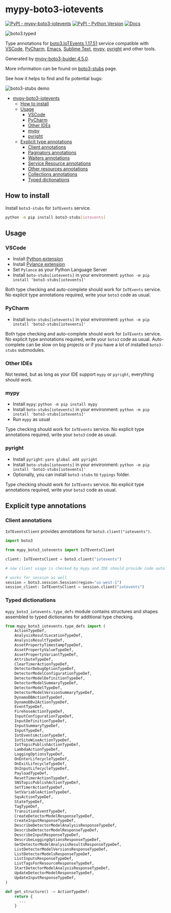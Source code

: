 # mypy-boto3-iotevents

[![PyPI - mypy-boto3-iotevents](https://img.shields.io/pypi/v/mypy-boto3-iotevents.svg?color=blue)](https://pypi.org/project/mypy-boto3-iotevents)
[![PyPI - Python Version](https://img.shields.io/pypi/pyversions/mypy-boto3-iotevents.svg?color=blue)](https://pypi.org/project/mypy-boto3-iotevents)
[![Docs](https://img.shields.io/readthedocs/mypy-boto3-builder.svg?color=blue)](https://mypy-boto3-builder.readthedocs.io/)

![boto3.typed](https://github.com/vemel/mypy_boto3_builder/raw/master/logo.png)

Type annotations for
[boto3.IoTEvents 1.17.51](https://boto3.amazonaws.com/v1/documentation/api/1.17.51/reference/services/iotevents.html#IoTEvents) service
compatible with
[VSCode](https://code.visualstudio.com/),
[PyCharm](https://www.jetbrains.com/pycharm/),
[Emacs](https://www.gnu.org/software/emacs/),
[Sublime Text](https://www.sublimetext.com/),
[mypy](https://github.com/python/mypy),
[pyright](https://github.com/microsoft/pyright)
and other tools.

Generated by [mypy-boto3-buider 4.5.0](https://github.com/vemel/mypy_boto3_builder).

More information can be found on [boto3-stubs](https://pypi.org/project/boto3-stubs/) page.

See how it helps to find and fix potential bugs:

![boto3-stubs demo](https://github.com/vemel/mypy_boto3_builder/raw/master/demo.gif)

- [mypy-boto3-iotevents](#mypy-boto3-iotevents)
  - [How to install](#how-to-install)
  - [Usage](#usage)
    - [VSCode](#vscode)
    - [PyCharm](#pycharm)
    - [Other IDEs](#other-ides)
    - [mypy](#mypy)
    - [pyright](#pyright)
  - [Explicit type annotations](#explicit-type-annotations)
    - [Client annotations](#client-annotations)
    - [Paginators annotations](#paginators-annotations)
    - [Waiters annotations](#waiters-annotations)
    - [Service Resource annotations](#service-resource-annotations)
    - [Other resources annotations](#other-resources-annotations)
    - [Collections annotations](#collections-annotations)
    - [Typed dictionations](#typed-dictionations)

## How to install

Install `boto3-stubs` for `IoTEvents` service.

```bash
python -m pip install boto3-stubs[iotevents]
```

## Usage

### VSCode

- Install [Python extension](https://marketplace.visualstudio.com/items?itemName=ms-python.python)
- Install [Pylance extension](https://marketplace.visualstudio.com/items?itemName=ms-python.vscode-pylance)
- Set `Pylance` as your Python Language Server
- Install `boto-stubs[iotevents]` in your environment: `python -m pip install 'boto3-stubs[iotevents]'`

Both type checking and auto-complete should work for `IoTEvents` service.
No explicit type annotations required, write your `boto3` code as usual.

### PyCharm

- Install `boto-stubs[iotevents]` in your environment: `python -m pip install 'boto3-stubs[iotevents]'`

Both type checking and auto-complete should work for `IoTEvents` service.
No explicit type annotations required, write your `boto3` code as usual.
Auto-complete can be slow on big projects or if you have a lot of installed `boto3-stubs` submodules.

### Other IDEs

Not tested, but as long as your IDE support `mypy` or `pyright`, everything should work.

### mypy

- Install `mypy`: `python -m pip install mypy`
- Install `boto-stubs[iotevents]` in your environment: `python -m pip install 'boto3-stubs[iotevents]'`
- Run `mypy` as usual

Type checking should work for `IoTEvents` service.
No explicit type annotations required, write your `boto3` code as usual.

### pyright

- Install `pyright`: `yarn global add pyright`
- Install `boto-stubs[iotevents]` in your environment: `python -m pip install 'boto3-stubs[iotevents]'`
- Optionally, you can install `boto3-stubs` to `typings` folder.

Type checking should work for `IoTEvents` service.
No explicit type annotations required, write your `boto3` code as usual.

## Explicit type annotations

### Client annotations

`IoTEventsClient` provides annotations for `boto3.client("iotevents")`.

```python
import boto3

from mypy_boto3_iotevents import IoTEventsClient

client: IoTEventsClient = boto3.client("iotevents")

# now client usage is checked by mypy and IDE should provide code auto-complete

# works for session as well
session = boto3.session.Session(region="us-west-1")
session_client: IoTEventsClient = session.client("iotevents")
```








### Typed dictionations

`mypy_boto3_iotevents.type_defs` module contains structures and shapes assembled
to typed dictionaries for additional type checking.

```python
from mypy_boto3_iotevents.type_defs import (
    ActionTypeDef,
    AnalysisResultLocationTypeDef,
    AnalysisResultTypeDef,
    AssetPropertyTimestampTypeDef,
    AssetPropertyValueTypeDef,
    AssetPropertyVariantTypeDef,
    AttributeTypeDef,
    ClearTimerActionTypeDef,
    DetectorDebugOptionTypeDef,
    DetectorModelConfigurationTypeDef,
    DetectorModelDefinitionTypeDef,
    DetectorModelSummaryTypeDef,
    DetectorModelTypeDef,
    DetectorModelVersionSummaryTypeDef,
    DynamoDBActionTypeDef,
    DynamoDBv2ActionTypeDef,
    EventTypeDef,
    FirehoseActionTypeDef,
    InputConfigurationTypeDef,
    InputDefinitionTypeDef,
    InputSummaryTypeDef,
    InputTypeDef,
    IotEventsActionTypeDef,
    IotSiteWiseActionTypeDef,
    IotTopicPublishActionTypeDef,
    LambdaActionTypeDef,
    LoggingOptionsTypeDef,
    OnEnterLifecycleTypeDef,
    OnExitLifecycleTypeDef,
    OnInputLifecycleTypeDef,
    PayloadTypeDef,
    ResetTimerActionTypeDef,
    SNSTopicPublishActionTypeDef,
    SetTimerActionTypeDef,
    SetVariableActionTypeDef,
    SqsActionTypeDef,
    StateTypeDef,
    TagTypeDef,
    TransitionEventTypeDef,
    CreateDetectorModelResponseTypeDef,
    CreateInputResponseTypeDef,
    DescribeDetectorModelAnalysisResponseTypeDef,
    DescribeDetectorModelResponseTypeDef,
    DescribeInputResponseTypeDef,
    DescribeLoggingOptionsResponseTypeDef,
    GetDetectorModelAnalysisResultsResponseTypeDef,
    ListDetectorModelVersionsResponseTypeDef,
    ListDetectorModelsResponseTypeDef,
    ListInputsResponseTypeDef,
    ListTagsForResourceResponseTypeDef,
    StartDetectorModelAnalysisResponseTypeDef,
    UpdateDetectorModelResponseTypeDef,
    UpdateInputResponseTypeDef,
)

def get_structure() -> ActionTypeDef:
    return {
      ...
    }
```
